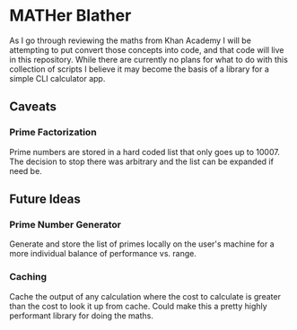 # MATHer Blather

As I go through reviewing the maths from Khan Academy I will be attempting to put convert those concepts into code,
and that code will live in this repository.  While there are currently no plans for what to do with this collection
of scripts I believe it may become the basis of a library for a simple CLI calculator app.

## Caveats
### Prime Factorization

Prime numbers are stored in a hard coded list that only goes up to 10007.  The decision to stop there was arbitrary
and the list can be expanded if need be.

## Future Ideas
### Prime Number Generator

Generate and store the list of primes locally on the user's machine for a more individual balance of performance
vs. range.

### Caching

Cache the output of any calculation where the cost to calculate is greater than the cost to look it up from cache.
Could make this a pretty highly performant library for doing the maths.